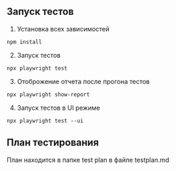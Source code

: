 ## Запуск тестов

1. Установка всех зависимостей 
```
npm install
```

2. Запуск тестов 
```
npx playwright test
```

3. Отоброжение отчета после прогона тестов
```
npx playwright show-report
```

4. Запуск тестов в UI режиме 
```
npx playwright test --ui
```

## План тестирования 

План находится в папке test plan в файле testplan.md